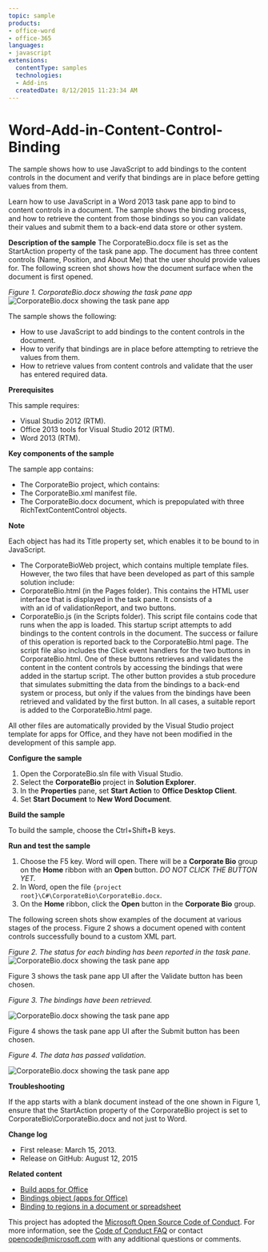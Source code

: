 ```yaml
---
topic: sample
products:
- office-word
- office-365
languages:
- javascript
extensions:
  contentType: samples
  technologies:
  - Add-ins
  createdDate: 8/12/2015 11:23:34 AM
---
```

# Word-Add-in-Content-Control-Binding
The sample shows how to use JavaScript to add bindings to the content controls in the document and verify that bindings are in place before getting values from them. 

Learn how to use JavaScript in a Word 2013 task pane app to bind to content controls in a document. The sample shows the binding process, and how to retrieve the content from those bindings so you can validate their values and submit them to a back-end data store or other system. 

**Description of the sample**
The CorporateBio.docx file is set as the StartAction property of the task pane app. The document has three content controls (Name, Position, and About Me) that the user should provide values for. The following screen shot shows how the document surface when the document is first opened. 

*Figure 1. CorporateBio.docx showing the task pane app*
![CorporateBio.docx showing the task pane app](/description/CG_CorpBioWd_fig01.gif)

The sample shows the following: 

* How to use JavaScript to add bindings to the content controls in the document.
* How to verify that bindings are in place before attempting to retrieve the values from them.
* How to retrieve values from content controls and validate that the user has entered required data.


**Prerequisites**

This sample requires:

* Visual Studio 2012 (RTM).
* Office 2013 tools for Visual Studio 2012 (RTM).
* Word 2013 (RTM).

**Key components of the sample**

The sample app contains:

* The CorporateBio project, which contains:
* The CorporateBio.xml manifest file.
* The CorporateBio.docx document, which is prepopulated with three RichTextContentControl objects.

**Note**

Each object has had its Title property set, which enables it to be bound to in JavaScript.

* The CorporateBioWeb project, which contains multiple template files. However, the two files that have been developed as part of this sample solution include:
* CorporateBio.html (in the Pages folder). This contains the HTML user interface that is displayed in the task pane. It consists of a <div> with an id of validationReport, and two buttons.
* CorporateBio.js (in the Scripts folder). This script file contains code that runs when the app is loaded. This startup script attempts to add bindings to the content controls in the document. The success or failure of this operation is reported back to the CorporateBio.html page. The script file also includes the Click event handlers for the two buttons in CorporateBio.html. One of these buttons retrieves and validates the content in the content controls by accessing the bindings that were added in the startup script. The other button provides a stub procedure that simulates submitting the data from the bindings to a back-end system or process, but only if the values from the bindings have been retrieved and validated by the first button. In all cases, a suitable report is added to the CorporateBio.html page.

All other files are automatically provided by the Visual Studio project template for apps for Office, and they have not been modified in the development of this sample app.

**Configure the sample**

1. Open the CorporateBio.sln file with Visual Studio.
2. Select the **CorporateBio** project in **Solution Explorer**.
3. In the **Properties** pane, set **Start Action** to **Office Desktop Client**.
4. Set **Start Document** to **New Word Document**.


**Build the sample**

To build the sample, choose the Ctrl+Shift+B keys.

**Run and test the sample**

1. Choose the F5 key. Word will open. There will be a **Corporate Bio** group on the **Home** ribbon with an **Open** button. *DO NOT CLICK THE BUTTON YET.*
2. In Word, open the file `{project root}\C#\CorporateBio\CorporateBio.docx`.
2. On the **Home** ribbon, click the **Open** button in the **Corporate Bio** group.

The following screen shots show examples of the document at various stages of the process. Figure 2 shows a document opened with content controls successfully bound to a custom XML part.

*Figure 2. The status for each binding has been reported in the task pane.*
![CorporateBio.docx showing the task pane app](/description/CG_CorpBioWd_fig02.gif)

Figure 3 shows the task pane app UI after the Validate button has been chosen.

*Figure 3. The bindings have been retrieved.*

![CorporateBio.docx showing the task pane app](/description/CG_CorpBioWd_fig03.gif)

Figure 4 shows the task pane app UI after the Submit button has been chosen.

*Figure 4. The data has passed validation.*

![CorporateBio.docx showing the task pane app](/description/CG_CorpBioWd_fig04.gif)


**Troubleshooting**

If the app starts with a blank document instead of the one shown in Figure 1, ensure that the StartAction property of the CorporateBio project is set to CorporateBio\CorporateBio.docx and not just to Word.

**Change log**


* First release: March 15, 2013.
* Release on GitHub: August 12, 2015

**Related content**

* [Build apps for Office](http://msdn.microsoft.com/en-us/library/office/jj220060.aspx)
* [Bindings object (apps for Office)](http://msdn.microsoft.com/en-us/library/office/apps/fp160966.aspx)
* [Binding to regions in a document or spreadsheet](http://msdn.microsoft.com/en-us/library/office/apps/fp123511(v=office.15).aspx)



This project has adopted the [Microsoft Open Source Code of Conduct](https://opensource.microsoft.com/codeofconduct/). For more information, see the [Code of Conduct FAQ](https://opensource.microsoft.com/codeofconduct/faq/) or contact [opencode@microsoft.com](mailto:opencode@microsoft.com) with any additional questions or comments.
